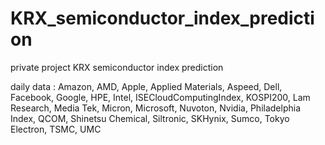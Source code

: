# KRX_semiconductor_index_prediction
private project
KRX semiconductor index prediction

daily data : Amazon, AMD, Apple, Applied Materials, Aspeed, Dell, Facebook, Google, HPE, Intel, ISECloudComputingIndex, KOSPI200, Lam Research, Media Tek, Micron, Microsoft, Nuvoton, Nvidia, Philadelphia Index, QCOM, Shinetsu Chemical, Siltronic, SKHynix, Sumco, Tokyo Electron, TSMC, UMC
